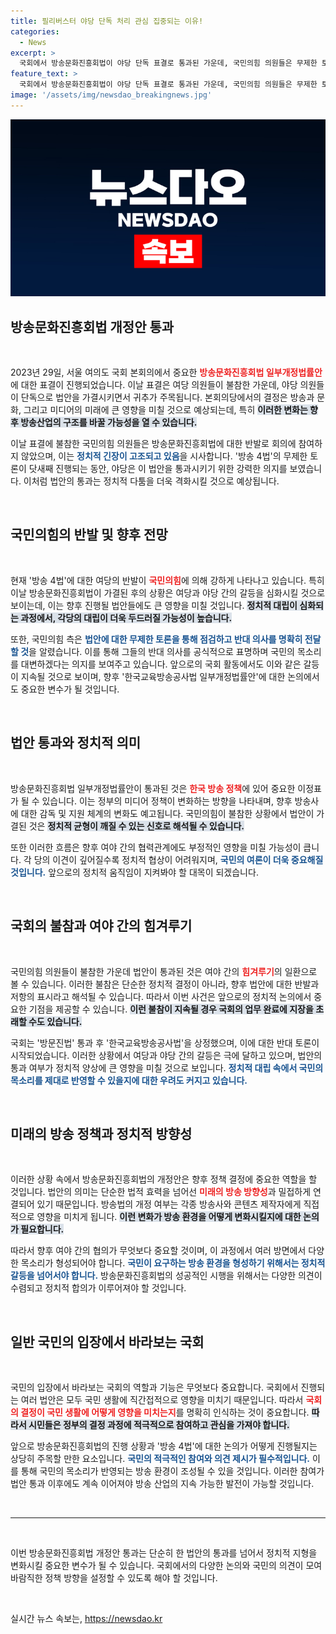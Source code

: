 ```yaml
---
title: 필리버스터 야당 단독 처리 관심 집중되는 이유!
categories:
  - News
excerpt: >
  국회에서 방송문화진흥회법이 야당 단독 표결로 통과된 가운데, 국민의힘 의원들은 무제한 토론으로 반발하고 있습니다. 방송 4법의 마지막 법안 처리는 30일로 예정되어 과열된 정쟁이 계속되고 있습니다. Click for more!
feature_text: >
  국회에서 방송문화진흥회법이 야당 단독 표결로 통과된 가운데, 국민의힘 의원들은 무제한 토론으로 반발하고 있습니다. 방송 4법의 마지막 법안 처리는 30일로 예정되어 과열된 정쟁이 계속되고 있습니다. Click for more!
image: '/assets/img/newsdao_breakingnews.jpg'
---
```


<p><img src="/assets/img/newsdao_breakingnews.jpg" alt="cryptoinkorea 속보" /></p>

<h2 data-ke-size="size26">방송문화진흥회법 개정안 통과</h2>

<p data-ke-size="size16">&nbsp;</p>

<p data-ke-size="size16">2023년 29일, 서울 여의도 국회 본회의에서 중요한 <b><span style="color: #ee2323;">방송문화진흥회법 일부개정법률안</span></b>에 대한 표결이 진행되었습니다. 이날 표결은 여당 의원들이 불참한 가운데, 야당 의원들이 단독으로 법안을 가결시키면서 귀추가 주목됩니다. 본회의당에서의 결정은 방송과 문화, 그리고 미디어의 미래에 큰 영향을 미칠 것으로 예상되는데, 특히 <b><span style="background-color: #21538527;">이러한 변화는 향후 방송산업의 구조를 바꿀 가능성을 열 수 있습니다.</span></b></p>

<p data-ke-size="size16">이날 표결에 불참한 국민의힘 의원들은 방송문화진흥회법에 대한 반발로 회의에 참여하지 않았으며, 이는 <b><span style="color: #1a5490;">정치적 긴장이 고조되고 있음</span></b>을 시사합니다. '방송 4법'의 무제한 토론이 닷새째 진행되는 동안, 야당은 이 법안을 통과시키기 위한 강력한 의지를 보였습니다. 이처럼 법안의 통과는 정치적 다툼을 더욱 격화시킬 것으로 예상됩니다.</p>

<p data-ke-size="size16">&nbsp;</p>

<h2 data-ke-size="size26">국민의힘의 반발 및 향후 전망</h2>

<p data-ke-size="size16">&nbsp;</p>

<p data-ke-size="size16">현재 '방송 4법'에 대한 여당의 반발이 <b><span style="color: #ee2323;">국민의힘</span></b>에 의해 강하게 나타나고 있습니다. 특히 이날 방송문화진흥회법이 가결된 후의 상황은 여당과 야당 간의 갈등을 심화시킬 것으로 보이는데, 이는 향후 진행될 법안들에도 큰 영향을 미칠 것입니다. <b><span style="background-color: #21538527;">정치적 대립이 심화되는 과정에서, 각당의 대립이 더욱 두드러질 가능성이 높습니다.</span></b></p>

<p data-ke-size="size16">또한, 국민의힘 측은 <b><span style="color: #1a5490;">법안에 대한 무제한 토론을 통해 점검하고 반대 의사를 명확히 전달할 것</span></b>을 알렸습니다. 이를 통해 그들의 반대 의사를 공식적으로 표명하며 국민의 목소리를 대변하겠다는 의지를 보여주고 있습니다. 앞으로의 국회 활동에서도 이와 같은 갈등이 지속될 것으로 보이며, 향후 '한국교육방송공사법 일부개정법률안'에 대한 논의에서도 중요한 변수가 될 것입니다.</p>

<p data-ke-size="size16">&nbsp;</p>

<h2 data-ke-size="size26">법안 통과와 정치적 의미</h2>

<p data-ke-size="size16">&nbsp;</p>

<p data-ke-size="size16">방송문화진흥회법 일부개정법률안이 통과된 것은 <b><span style="color: #ee2323;">한국 방송 정책</span></b>에 있어 중요한 이정표가 될 수 있습니다. 이는 정부의 미디어 정책이 변화하는 방향을 나타내며, 향후 방송사에 대한 감독 및 지원 체계의 변화도 예고됩니다. 국민의힘이 불참한 상황에서 법안이 가결된 것은 <b><span style="background-color: #21538527;">정치적 균형이 깨질 수 있는 신호로 해석될 수 있습니다.</span></b></p>

<p data-ke-size="size16">또한 이러한 흐름은 향후 여야 간의 협력관계에도 부정적인 영향을 미칠 가능성이 큽니다. 각 당의 이견이 깊어질수록 정치적 협상이 어려워지며, <b><span style="color: #1a5490;">국민의 여론이 더욱 중요해질 것입니다.</span></b> 앞으로의 정치적 움직임이 지켜봐야 할 대목이 되겠습니다.</p>

<p data-ke-size="size16">&nbsp;</p>

<h2 data-ke-size="size26">국회의 불참과 여야 간의 힘겨루기</h2>

<p data-ke-size="size16">&nbsp;</p>

<p data-ke-size="size16">국민의힘 의원들이 불참한 가운데 법안이 통과된 것은 여야 간의 <b><span style="color: #ee2323;">힘겨루기</span></b>의 일환으로 볼 수 있습니다. 이러한 불참은 단순한 정치적 결정이 아니라, 향후 법안에 대한 반발과 저항의 표시라고 해석될 수 있습니다. 따라서 이번 사건은 앞으로의 정치적 논의에서 중요한 기점을 제공할 수 있습니다. <b><span style="background-color: #21538527;">이런 불참이 지속될 경우 국회의 업무 완료에 지장을 초래할 수도 있습니다.</span></b></p>

<p data-ke-size="size16">국회는 '방문진법' 통과 후 '한국교육방송공사법'을 상정했으며, 이에 대한 반대 토론이 시작되었습니다. 이러한 상황에서 여당과 야당 간의 갈등은 극에 달하고 있으며, 법안의 통과 여부가 정치적 양상에 큰 영향을 미칠 것으로 보입니다. <b><span style="color: #1a5490;">정치적 대립 속에서 국민의 목소리를 제대로 반영할 수 있을지에 대한 우려도 커지고 있습니다.</span></b></p>

<p data-ke-size="size16">&nbsp;</p>

<h2 data-ke-size="size26">미래의 방송 정책과 정치적 방향성</h2>

<p data-ke-size="size16">&nbsp;</p>

<p data-ke-size="size16">이러한 상황 속에서 방송문화진흥회법의 개정안은 향후 정책 결정에 중요한 역할을 할 것입니다. 법안의 의미는 단순한 법적 효력을 넘어선 <b><span style="color: #ee2323;">미래의 방송 방향성</span></b>과 밀접하게 연결되어 있기 때문입니다. 방송법의 개정 여부는 각종 방송사와 콘텐츠 제작자에게 직접적으로 영향을 미치게 됩니다. <b><span style="background-color: #21538527;">이런 변화가 방송 환경을 어떻게 변화시킬지에 대한 논의가 필요합니다.</span></b></p>

<p data-ke-size="size16">따라서 향후 여야 간의 협의가 무엇보다 중요할 것이며, 이 과정에서 여러 방면에서 다양한 목소리가 형성되어야 합니다. <b><span style="color: #1a5490;">국민이 요구하는 방송 환경을 형성하기 위해서는 정치적 갈등을 넘어서야 합니다.</span></b> 방송문화진흥회법의 성공적인 시행을 위해서는 다양한 의견이 수렴되고 정치적 합의가 이루어져야 할 것입니다.</p>

<p data-ke-size="size16">&nbsp;</p>

<h2 data-ke-size="size26">일반 국민의 입장에서 바라보는 국회</h2>

<p data-ke-size="size16">&nbsp;</p>

<p data-ke-size="size16">국민의 입장에서 바라보는 국회의 역할과 기능은 무엇보다 중요합니다. 국회에서 진행되는 여러 법안은 모두 국민 생활에 직간접적으로 영향을 미치기 때문입니다. 따라서 <b><span style="color: #ee2323;">국회의 결정이 국민 생활에 어떻게 영향을 미치는지</span></b>를 명확히 인식하는 것이 중요합니다. <b><span style="background-color: #21538527;">따라서 시민들은 정부의 결정 과정에 적극적으로 참여하고 관심을 가져야 합니다.</span></b></p>

<p data-ke-size="size16">앞으로 방송문화진흥회법의 진행 상황과 '방송 4법'에 대한 논의가 어떻게 진행될지는 상당히 주목할 만한 요소입니다. <b><span style="color: #1a5490;">국민의 적극적인 참여와 의견 제시가 필수적입니다.</span></b> 이를 통해 국민의 목소리가 반영되는 방송 환경이 조성될 수 있을 것입니다. 이러한 참여가 법안 통과 이후에도 계속 이어져야 방송 산업의 지속 가능한 발전이 가능할 것입니다.</p>

<p data-ke-size="size16">&nbsp;</p>

<hr>

<p data-ke-size="size16">&nbsp;</p>

<p data-ke-size="size16">이번 방송문화진흥회법 개정안 통과는 단순히 한 법안의 통과를 넘어서 정치적 지형을 변화시킬 중요한 변수가 될 수 있습니다. 국회에서의 다양한 논의와 국민의 의견이 모여 바람직한 정책 방향을 설정할 수 있도록 해야 할 것입니다.</p>

<p data-ke-size="size16">&nbsp;</p>
실시간 뉴스 속보는, <a href="https://newsdao.kr" rel="dofollow">https://newsdao.kr</a>


